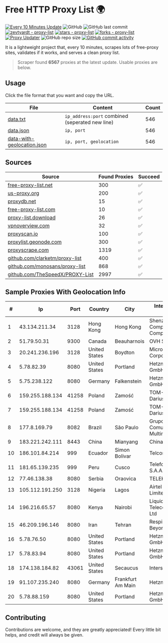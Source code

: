 
# Free HTTP Proxy List 🌍

[![Every 10 Minutes Update](https://github.com/mertguvencli/http-proxy-list/actions/workflows/main.yml/badge.svg?branch=main)](https://github.com/mertguvencli/http-proxy-list/actions/workflows/main.yml)
![GitHub](https://img.shields.io/github/license/mertguvencli/http-proxy-list)
![GitHub last commit](https://img.shields.io/github/last-commit/mertguvencli/http-proxy-list)
[![zevtyardt - proxy-list](https://img.shields.io/static/v1?label=zevtyardt&message=proxy-list&color=blue&logo=github)](https://github.com/zevtyardt/proxy-list "Go to GitHub repo")
[![stars - proxy-list](https://img.shields.io/github/stars/zevtyardt/proxy-list?style=social)](https://github.com/zevtyardt/proxy-list)
[![forks - proxy-list](https://img.shields.io/github/forks/zevtyardt/proxy-list?style=social)](https://github.com/zevtyardt/proxy-list)
[![Proxy Updater](https://github.com/zevtyardt/proxy-list/workflows/Proxy%20Updater/badge.svg)](https://github.com/zevtyardt/proxy-list/actions?query=workflow:"Proxy+Updater")
![GitHub repo size](https://img.shields.io/github/repo-size/zevtyardt/proxy-list)
[![GitHub commit activity](https://img.shields.io/github/commit-activity/m/zevtyardt/proxy-list?logo=commits)](https://github.com/zevtyardt/proxy-list/commits/main)

It is a lightweight project that, every 10 minutes, scrapes lots of free-proxy sites, validates if it works, and serves a clean proxy list.

> Scraper found **6567** proxies at the latest update. Usable proxies are below.

## Usage

Click the file format that you want and copy the URL.

|File|Content|Count|
|----|-------|-----|
|[data.txt](https://raw.githubusercontent.com/mertguvencli/http-proxy-list/main/proxy-list/data.txt)|`ip_address:port` combined (seperated new line)|546|
|[data.json](https://raw.githubusercontent.com/mertguvencli/http-proxy-list/main/proxy-list/data.json)|`ip, port`|546|
|[data-with-geolocation.json](https://raw.githubusercontent.com/mertguvencli/http-proxy-list/main/proxy-list/data-with-geolocation.json)|`ip, port, geolocation`|546|

## Sources

|Source|Found Proxies|Succeed|
|------|-------------|-------|
|[free-proxy-list.net](https://free-proxy-list.net)|300|✅|
|[us-proxy.org](https://www.us-proxy.org)|200|✅|
|[proxydb.net](http://proxydb.net)|15|✅|
|[free-proxy-list.com](https://free-proxy-list.com/?page=&port=&type%5B%5D=http&type%5B%5D=https&up_time=0&search=Search)|10|✅|
|[proxy-list.download](https://www.proxy-list.download/HTTP)|26|✅|
|[vpnoverview.com](https://vpnoverview.com/privacy/anonymous-browsing/free-proxy-servers)|32|✅|
|[proxyscan.io](https://www.proxyscan.io)|100|✅|
|[proxylist.geonode.com](https://proxylist.geonode.com/api/proxy-list?limit=300&page=1&sort_by=lastChecked&sort_type=desc&protocols=http,https)|300|✅|
|[proxyscrape.com](https://api.proxyscrape.com/v2/?request=displayproxies&protocol=http&timeout=10000&country=all&ssl=all&anonymity=all)|1319|✅|
|[github.com/clarketm/proxy-list](https://raw.githubusercontent.com/clarketm/proxy-list/master/proxy-list-raw.txt)|400|✅|
|[github.com/monosans/proxy-list](https://raw.githubusercontent.com/monosans/proxy-list/main/proxies/http.txt)|868|✅|
|[github.com/TheSpeedX/PROXY-List](https://raw.githubusercontent.com/TheSpeedX/PROXY-List/master/http.txt)|2997|✅|


## Sample Proxies With Geolocation Info

|#|Ip|Port|Country|City|Internet Service Provider|
|-|--|----|-------|----|-------------------------|
|1|43.134.211.34|3128|Hong Kong|Hong Kong|Shenzhen Tencent Computer Systems Company Limited|
|2|51.79.50.31|9300|Canada|Beauharnois|OVH SAS|
|3|20.241.236.196|3128|United States|Boydton|Microsoft Corporation|
|4|5.78.82.39|8080|United States|Portland|Hetzner Online GmbH|
|5|5.75.238.122|8080|Germany|Falkenstein|Hetzner Online GmbH|
|6|159.255.188.134|41258|Poland|Zamość|TOM-NET s.c. Dariusz Koper|
|7|159.255.188.134|41258|Poland|Zamość|TOM-NET s.c. Dariusz Koper|
|8|177.8.169.79|8082|Brazil|São Paulo|Grupohost Comunicacao Multimidia Ltda|
|9|183.221.242.111|8443|China|Mianyang|China Mobile|
|10|186.101.84.214|999|Ecuador|Simon Bolivar|Telconet S.A|
|11|181.65.139.235|999|Peru|Cusco|Telefonica del Peru S.A.A.|
|12|77.46.138.38|8080|Serbia|Oraovica|TELEKOM-SRBIJA|
|13|105.112.191.250|3128|Nigeria|Lagos|Airtel Networks Limited|
|14|196.216.65.57|8080|Kenya|Nairobi|Liquid Telecommunications Ltd|
|15|46.209.196.146|8080|Iran|Tehran|Respina Networks & Beyond PJSC|
|16|5.78.76.50|8080|United States|Portland|Hetzner Online GmbH|
|17|5.78.83.94|8080|United States|Portland|Hetzner Online GmbH|
|18|174.138.184.82|43061|United States|Secaucus|Interserver, Inc|
|19|91.107.235.240|8080|Germany|Frankfurt Am Main|Hetzner Online AG|
|20|5.78.88.159|8080|United States|Portland|Hetzner Online GmbH|



## Contributing

Contributions are welcome, and they are greatly appreciated! Every
little bit helps, and credit will always be given.

